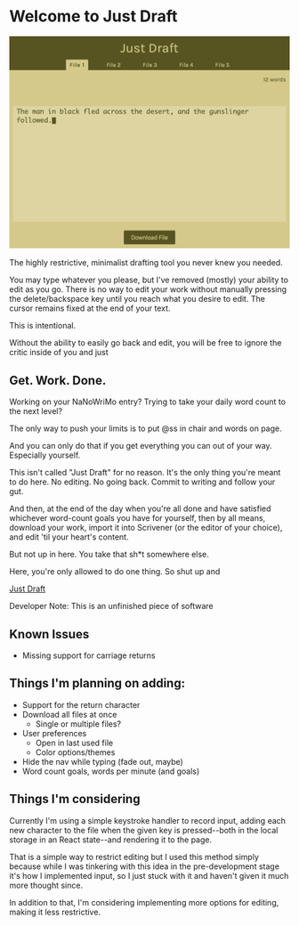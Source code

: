 # Welcome to Just Draft

![Screenshot of Just Draft](./screenshot.png)

The highly restrictive, minimalist drafting tool you never knew you needed.

You may type whatever you please, but I've removed (mostly) your ability to edit as you go. There is no way to edit your work without manually pressing the delete/backspace key until you reach what you desire to edit. The cursor remains fixed at the end of your text.

This is intentional.

Without the ability to easily go back and edit, you will be free to ignore the critic inside of you and just

## Get. Work. Done.

Working on your NaNoWriMo entry? Trying to take your daily word count to the next level?

The only way to push your limits is to put @ss in chair and words on page.

And you can only do that if you get everything you can out of your way. Especially yourself.

This isn't called "Just Draft" for no reason. It's the only thing you're meant to do here. No editing. No going back. Commit to writing and follow your gut.

And then, at the end of the day when you're all done and have satisfied whichever word-count goals you have for yourself, then by all means, download your work, import it into Scrivener (or the editor of your choice), and edit 'til your heart's content.

But not up in here. You take that sh\*t somewhere else.

Here, you're only allowed to do one thing. So shut up and

[Just Draft](https://donaldhyde.com/just-draft)

<!-- ## About Just Draft

(Speaking of draft...) Inspired by the device FreeWrite and their web editor. I wanted to recreate it. That's how the project started.
Then, as I daydreamed about owning that pricey device, I came across a much older (and out of production) series
of devices from AlphaSmart. These devices are simply word processors whose function seems to have been mainly to
teach school-aged kids how to type. It had a small and simple dot matrix LCD (which I'm considering emulating in
the future), and a keyboard. It had other features, too, but those are what interested me. It was an unconnected
writing tool, something I felt I could use to inspire my own journey as a writer. I ultimately decided to create
this software based around the AlphaSmart devices, especially their simple file management. There are eight
files, each capable of holding around 25 pages of text (it's memory restricted), so I decided to take the
easiest route to start and leverage local storage to hold the text. This removes my need to develop a back-end
system, with the tradeoff being that my software really can't protect your work.
-->

Developer Note: This is an unfinished piece of software

## Known Issues

- Missing support for carriage returns

## Things I'm planning on adding:

- Support for the return character
- Download all files at once
  - Single or multiple files?
- User preferences
  - Open in last used file
  - Color options/themes
- Hide the nav while typing (fade out, maybe)
- Word count goals, words per minute (and goals)

## Things I'm considering

Currently I'm using a simple keystroke handler to record input, adding each new character to the file when the given key is pressed--both in the local storage in an React state--and rendering it to the page.

That is a simple way to restrict editing but I used this method simply because while I was tinkering with this idea in the pre-development stage it's how I implemented input, so I just stuck with it and haven't given it much more thought since.

In addition to that, I'm considering implementing more options for editing, making it less restrictive.
